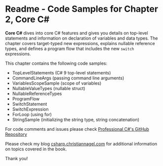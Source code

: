 # Readme - Code Samples for Chapter 2, Core C#

**Core C#** dives into core C# features and gives you details on top-level statements and information on declaration of variables and data types. The chapter covers target-typed new expressions, explains nullable reference types, and defines a program flow that includes the new `switch` expressions.

This chapter contains the following code samples:

* TopLevelStatements (C# 9 top-level statements)
* CommandLineArgs (passing command line arguments)
* VariablesScopeSample (scope of variables)
* NullableValueTypes (nullable struct)
* NullableReferenceTypes
* ProgramFlow
* SwitchStatement
* SwitchExpression
* ForLoop (using for)
* StringSample (initializing the string type, string concatenation)

 
For code comments and issues please check [Professional C#'s GitHub Repository](https://github.com/ProfessionalCSharp/ProfessionalCSharp2021)

Please check my blog [csharp.christiannagel.com](https://csharp.christiannagel.com "csharp.christiannagel.com") for additional information on topics covered in the book.

Thank you!
